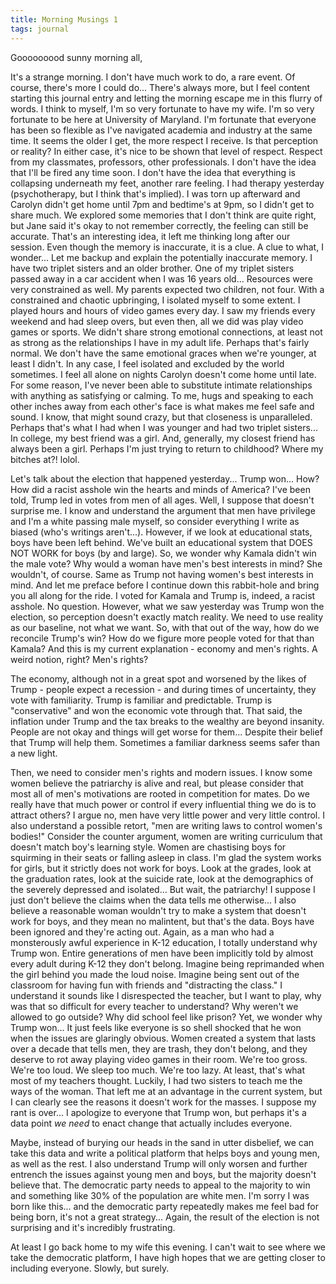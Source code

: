 ```yaml
---
title: Morning Musings 1
tags: journal
---
```


Gooooooood sunny morning all,

It's a strange morning. I don't have much work to do, a rare event. Of course, there's more I could do... There's always more, but I feel content starting this journal entry and letting the morning escape me in this flurry of words. I think to myself, I'm so very fortunate to have my wife. I'm so very fortunate to be here at University of Maryland. I'm fortunate that everyone has been so flexible as I've navigated academia and industry at the same time. It seems the older I get, the more respect I receive. Is that perception or reality? In either case, it's nice to be shown that level of respect. Respect from my classmates, professors, other professionals. I don't have the idea that I'll be fired any time soon. I don't have the idea that everything is collapsing underneath my feet, another rare feeling. I had therapy yesterday (psychotherapy, but I think that's implied). I was torn up afterward and Carolyn didn't get home until 7pm and bedtime's at 9pm, so I didn't get to share much. We explored some memories that I don't think are quite right, but Jane said it's okay to not remember correctly, the feeling can still be accurate. That's an interesting idea, it left me thinking long after our session. Even though the memory is inaccurate, it is a clue. A clue to what, I wonder... Let me backup and explain the potentially inaccurate memory. I have two triplet sisters and an older brother. One of my triplet sisters passed away in a car accident when I was 16 years old... Resources were very constrained as well. My parents expected two children, not four. With a constrained and chaotic upbringing, I isolated myself to some extent. I played hours and hours of video games every day. I saw my friends every weekend and had sleep overs, but even then, all we did was play video games or sports. We didn't share strong emotional connections, at least not as strong as the relationships I have in my adult life. Perhaps that's fairly normal. We don't have the same emotional graces when we're younger, at least I didn't. In any case, I feel isolated and excluded by the world sometimes. I feel all alone on nights Carolyn doesn't come home until late. For some reason, I've never been able to substitute intimate relationships with anything as satisfying or calming. To me, hugs and speaking to each other inches away from each other's face is what makes me feel safe and sound. I know, that might sound crazy, but that closeness is unparalleled. Perhaps that's what I had when I was younger and had two triplet sisters... In college, my best friend was a girl. And, generally, my closest friend has always been a girl. Perhaps I'm just trying to return to childhood? Where my bitches at?! lolol.

Let's talk about the election that happened yesterday... Trump won... How? How did a racist asshole win the hearts and minds of America? I've been told, Trump led in votes from men of all ages. Well, I suppose that doesn't surprise me. I know and understand the argument that men have privilege and I'm a white passing male myself, so consider everything I write as biased (who's writings aren't...). However, if we look at educational stats, boys have been left behind. We've built an educational system that DOES NOT WORK for boys (by and large). So, we wonder why Kamala didn't win the male vote? Why would a woman have men's best interests in mind? She wouldn't, of course. Same as Trump not having women's best interests in mind. And let me preface before I continue down this rabbit-hole and bring you all along for the ride. I voted for Kamala and Trump is, indeed, a racist asshole. No question. However, what we saw yesterday was Trump won the election, so perception doesn't exactly match reality. We need to use reality as our baseline, not what we want. So, with that out of the way, how do we reconcile Trump's win? How do we figure more people voted for that than Kamala? And this is my current explanation - economy and men's rights. A weird notion, right? Men's rights?

The economy, although not in a great spot and worsened by the likes of Trump - people expect a recession - and during times of uncertainty, they vote with familiarity. Trump is familiar and predictable. Trump is "conservative" and won the economic vote through that. That said, the inflation under Trump and the tax breaks to the wealthy are beyond insanity. People are not okay and things will get worse for them... Despite their belief that Trump will help them. Sometimes a familiar darkness seems safer than a new light.

Then, we need to consider men's rights and modern issues. I know some women believe the patriarchy is alive and real, but please consider that most all of men's motivations are rooted in competition for mates. Do we really have that much power or control if every influential thing we do is to attract others? I argue no, men have very little power and very little control. I also understand a possible retort, "men are writing laws to control women's bodies!" Consider the counter argument, women are writing curriculum that doesn't match boy's learning style. Women are chastising boys for squirming in their seats or falling asleep in class. I'm glad the system works for girls, but it strictly does not work for boys. Look at the grades, look at the graduation rates, look at the suicide rate, look at the demographics of the severely depressed and isolated... But wait, the patriarchy! I suppose I just don't believe the claims when the data tells me otherwise... I also believe a reasonable woman wouldn't try to make a system that doesn't work for boys, and they mean no malintent, but that's the data. Boys have been ignored and they're acting out. Again, as a man who had a monsterously awful experience in K-12 education, I totally understand why Trump won. Entire generations of men have been implicitly told by almost every adult during K-12 they don't belong. Imagine being reprimanded when the girl behind you made the loud noise. Imagine being sent out of the classroom for having fun with friends and "distracting the class." I understand it sounds like I disrespected the teacher, but I want to play, why was that so difficult for every teacher to understand? Why weren't we allowed to go outside? Why did school feel like prison? Yet, we wonder why Trump won... It just feels like everyone is so shell shocked that he won when the issues are glaringly obvious. Women created a system that lasts over a decade that tells men, they are trash, they don't belong, and they deserve to rot away playing video games in their room. We're too gross. We're too loud. We sleep too much. We're too lazy. At least, that's what most of my teachers thought. Luckily, I had two sisters to teach me the ways of the woman. That left me at an advantage in the current system, but I can clearly see the reasons it doesn't work for the masses. I suppose my rant is over... I apologize to everyone that Trump won, but perhaps it's a data point _we need_ to enact change that actually includes everyone.

Maybe, instead of burying our heads in the sand in utter disbelief, we can take this data and write a political platform that helps boys and young men, as well as the rest. I also understand Trump will only worsen and further entrench the issues against young men and boys, but the majority doesn't believe that. The democratic party needs to appeal to the majority to win and something like 30% of the population are white men. I'm sorry I was born like this... and the democratic party repeatedly makes me feel bad for being born, it's not a great strategy... Again, the result of the election is not surprising and it's incredibly frustrating.

At least I go back home to my wife this evening. I can't wait to see where we take the democratic platform, I have high hopes that we are getting closer to including everyone. Slowly, but surely.
